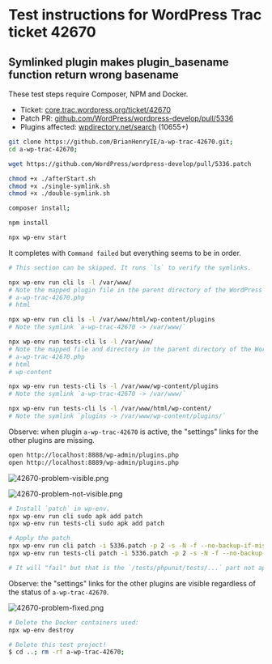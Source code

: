 # Test instructions for WordPress Trac ticket 42670 

## Symlinked plugin makes plugin_basename function return wrong basename

These test steps require Composer, NPM and Docker.

* Ticket: [core.trac.wordpress.org/ticket/42670](https://core.trac.wordpress.org/ticket/42670)
* Patch PR: [github.com/WordPress/wordpress-develop/pull/5336](https://github.com/WordPress/wordpress-develop/pull/5336)
* Plugins affected: [wpdirectory.net/search](https://wpdirectory.net/search/01H3G0X3ZPYCJHNGRKBTBNDMTY) (10655+)

```bash
git clone https://github.com/BrianHenryIE/a-wp-trac-42670.git;
cd a-wp-trac-42670;

wget https://github.com/WordPress/wordpress-develop/pull/5336.patch

chmod +x ./afterStart.sh
chmod +x ./single-symlink.sh
chmod +x ./double-symlink.sh

composer install;

npm install

npx wp-env start
```

It completes with `Command failed` but everything seems to be in order.

```bash
# This section can be skipped. It runs `ls` to verify the symlinks.

npx wp-env run cli ls -l /var/www/
# Note the mapped plugin file in the parent directory of the WordPress install:
# a-wp-trac-42670.php
# html

npx wp-env run cli ls -l /var/www/html/wp-content/plugins 
# Note the symlink `a-wp-trac-42670 -> /var/www/`

npx wp-env run tests-cli ls -l /var/www/
# Note the mapped file and directory in the parent directory of the WordPress install:
# a-wp-trac-42670.php
# html
# wp-content

npx wp-env run tests-cli ls -l /var/www/wp-content/plugins 
# Note the symlink `a-wp-trac-42670 -> /var/www/` 

npx wp-env run tests-cli ls -l /var/www/html/wp-content/
# Note the symlink `plugins -> /var/www/wp-content/plugins/`
```

Observe: when plugin `a-wp-trac-42670` is active, the "settings" links for the other plugins are missing.

```bash
open http://localhost:8888/wp-admin/plugins.php
open http://localhost:8889/wp-admin/plugins.php
```

![42670-problem-visible.png](42670-problem-visible.png)

![42670-problem-not-visible.png](42670-problem-not-visible.png)

```bash
# Install `patch` in wp-env.
npx wp-env run cli sudo apk add patch
npx wp-env run tests-cli sudo apk add patch

# Apply the patch
npx wp-env run cli patch -i 5336.patch -p 2 -s -N -f --no-backup-if-mismatch --reject-file=
npx wp-env run tests-cli patch -i 5336.patch -p 2 -s -N -f --no-backup-if-mismatch --reject-file=

# It will "fail" but that is the `/tests/phpunit/tests/...` part not applying.
```

Observe: the "settings" links for the other plugins are visible regardless of the status of `a-wp-trac-42670`.

![42670-problem-fixed.png](42670-problem-fixed.png)

```bash
# Delete the Docker containers used:
npx wp-env destroy

# Delete this test project!
$ cd ..; rm -rf a-wp-trac-42670;
```
